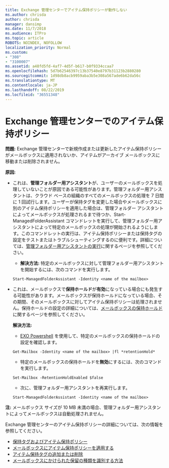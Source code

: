 ```yaml
---
title: Exchange 管理センターでアイテム保持ポリシーが動作しない
ms.author: chrisda
author: chrisda
manager: dansimp
ms.date: 11/7/2018
ms.audience: ITPro
ms.topic: article
ROBOTS: NOINDEX, NOFOLLOW
localization_priority: Normal
ms.custom:
- "308"
- "3100007"
ms.assetid: a48fd5fd-4af7-4d5f-b617-b0f9334ccaa7
ms.openlocfilehash: 5d7b62546397c13b37540e8797b31123b2880280
ms.sourcegitcommit: 1d98db8acb9959aba3b5e308a567ade6b62da56c
ms.translationtype: MT
ms.contentlocale: ja-JP
ms.lasthandoff: 08/22/2019
ms.locfileid: "36551348"
---
```

# <a name="retention-policies-in-exchange-admin-center"></a>Exchange 管理センターでのアイテム保持ポリシー

 **問題:** Exchange 管理センターで新規作成または更新したアイテム保持ポリシーがメールボックスに適用されないか、アイテムがアーカイブ メールボックスに移動または削除されません。 
  
 **原因:**
  
- これは、**管理フォルダー用アシスタント**が、ユーザーのメールボックスを処理していないことが原因である可能性があります。管理フォルダー用アシスタントは、クラウド ベースの組織のすべてのメールボックスの処理を 7 日間に 1 回試行します。ユーザーが保持タグを変更した場合やメールボックスに別のアイテム保持ポリシーを適用した場合は、管理フォルダー アシスタントによってメールボックスが処理されるまで待つか、Start-ManagedFolderAssistant コマンドレットを実行して、管理フォルダー用アシスタントによって特定のメールボックスの処理が開始されるようにします。このコマンドレットの実行は、アイテム保持ポリシーまたは保持タグの設定をテストまたはトラブルシューティングするのに便利です。詳細については、[管理フォルダー用アシスタントの実行](https://msdn.microsoft.com/library/gg271153%28v=exchsrvcs.149%29.aspx#managedfolderassist)に関するページを参照してください。
    
  - **解決方法:** 特定のメールボックスに対して管理フォルダー用アシスタントを開始するには、次のコマンドを実行します。
    
  ```
  Start-ManagedFolderAssistant -Identity <name of the mailbox>
  ```

- これは、メールボックスで**保持ホールド**が**有効**になっている場合にも発生する可能性があります。メールボックスが保持ホールドになっている場合、その期間、そのメールボックスに対してアイテム保持ポリシーは処理されません。保持ホールドの設定の詳細については、[メールボックスの保持ホールド](https://docs.microsoft.com/exchange/security-and-compliance/messaging-records-management/mailbox-retention-hold)に関するページを参照してください。
    
    **解決方法:**
    
  - [EXO Powershell](https://docs.microsoft.com/powershell/exchange/exchange-online/connect-to-exchange-online-powershell/connect-to-exchange-online-powershell?view=exchange-ps) を使用して、特定のメールボックスの保持ホールドの設定を確認します。
    
  ```
  Get-Mailbox -Identity <name of the mailbox> |fl *retentionHold*
  ```

  - 特定のメールボックスの保持ホールドを**無効**にするには、次のコマンドを実行します。
    
  ```
  Set-Mailbox -RetentionHoldEnabled $false
  ```

  - 次に、管理フォルダー用アシスタントを再実行します。
    
  ```
  Start-ManagedFolderAssistant -Identity <name of the mailbox>
  ```

 **注:** メールボックス サイズが 10 MB 未満の場合、管理フォルダー用アシスタントによってメールボックスは自動処理されません。
 
Exchange 管理センターのアイテム保持ポリシーの詳細については、次の情報を参照してください。
- [保持タグおよびアイテム保持ポリシー](https://docs.microsoft.com/exchange/security-and-compliance/messaging-records-management/retention-tags-and-policies)
- [メールボックスにアイテム保持ポリシーを適用する](https://docs.microsoft.com/exchange/security-and-compliance/messaging-records-management/apply-retention-policy)
- [アイテム保持タグの追加または削除](https://docs.microsoft.com/exchange/security-and-compliance/messaging-records-management/add-or-remove-retention-tags)
- [メールボックスにかけられた保留の種類を識別する方法](https://docs.microsoft.com/office365/securitycompliance/identify-a-hold-on-an-exchange-online-mailbox)
